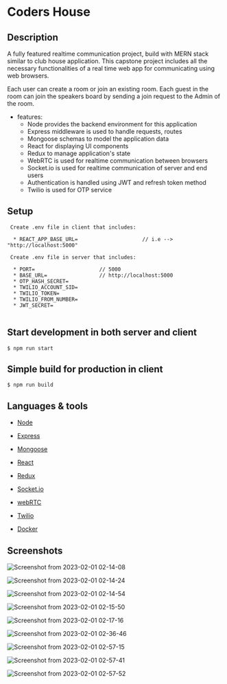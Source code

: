 # Coders House

## Description

A fully featured realtime communication project, build with MERN stack similar to club house application.
This capstone project includes all the necessary functionalities of a real time web app for communicating using web browsers.

Each user can create a room or join an existing room.
Each guest in the room can join the speakers board by sending a join request to the Admin of the room.

- features:
  - Node provides the backend environment for this application
  - Express middleware is used to handle requests, routes
  - Mongoose schemas to model the application data
  - React for displaying UI components
  - Redux to manage application's state
  - WebRTC is used for realtime communication between browsers
  - Socket.io is used for realtime communication of server and end users
  - Authentication is handled using JWT and refresh token method
  - Twilio is used for OTP service

## Setup

```
 Create .env file in client that includes:

  * REACT_APP_BASE_URL=                     // i.e --> "http://localhost:5000"

 Create .env file in server that includes:

  * PORT=                     // 5000
  * BASE_URL=                 // http://localhost:5000
  * OTP_HASH_SECRET=
  * TWILIO_ACCOUNT_SID=
  * TWILIO_TOKEN=
  * TWILIO_FROM_NUMBER=
  * JWT_SECRET=


```

## Start development in both server and client

```
$ npm run start
```

## Simple build for production in client

```
$ npm run build
```

## Languages & tools

- [Node](https://nodejs.org/en/)

- [Express](https://expressjs.com/)

- [Mongoose](https://mongoosejs.com/)

- [React](https://reactjs.org/)

- [Redux](https://redux.js.org/)

- [Socket.io](https://socket.io/)

- [webRTC](https://webrtc.org/)

- [Twilio](https://www.twilio.com/)

- [Docker](https://www.docker.com/)

## Screenshots

![Screenshot from 2023-02-01 02-14-08](https://user-images.githubusercontent.com/57313413/215889984-5b4cb7e2-100b-44cf-8ae3-1b08a418b058.png)

![Screenshot from 2023-02-01 02-14-24](https://user-images.githubusercontent.com/57313413/215890338-06ad1619-00e0-4b17-9510-56fe975ca458.png)

![Screenshot from 2023-02-01 02-14-54](https://user-images.githubusercontent.com/57313413/215890400-f7636697-9a65-4f55-bfa3-a8bb1aa72037.png)

![Screenshot from 2023-02-01 02-15-50](https://user-images.githubusercontent.com/57313413/215890478-89d76877-3858-4fcb-8ce8-54ee8956a603.png)

![Screenshot from 2023-02-01 02-17-16](https://user-images.githubusercontent.com/57313413/215890544-0c517811-499f-4131-a727-75e33b144cc2.png)

![Screenshot from 2023-02-01 02-36-46](https://user-images.githubusercontent.com/57313413/215890598-50e0559e-2a6e-4fcf-ab5a-5ed5f1104056.png)

![Screenshot from 2023-02-01 02-57-15](https://user-images.githubusercontent.com/57313413/215890642-cd8ac356-9dc3-4a7f-8b63-1ea2ed0dbf5f.png)

![Screenshot from 2023-02-01 02-57-41](https://user-images.githubusercontent.com/57313413/215890675-819321ad-6c51-4e6f-949e-848cf8ec8afd.png)

![Screenshot from 2023-02-01 02-57-52](https://user-images.githubusercontent.com/57313413/215890712-cf52612f-2fc7-458c-85c5-862b62d86055.png)
